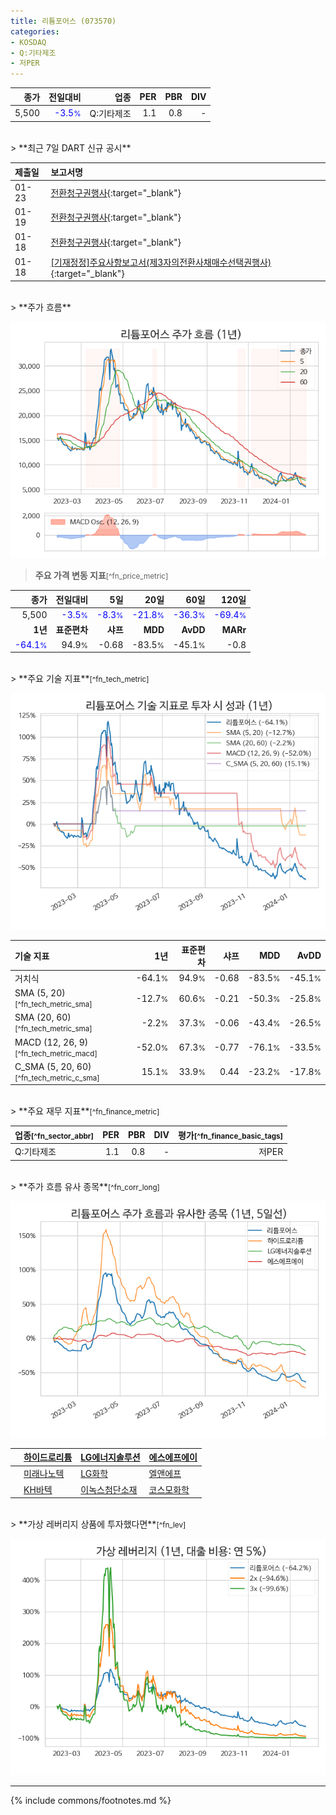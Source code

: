 ```yaml
---
title: 리튬포어스 (073570)
categories:
- KOSDAQ
- Q:기타제조
- 저PER
---
```

| **종가** | **전일대비** | **업종** | **PER** | **PBR** | **DIV** |
| -------: | -----------: | -------: | ------: | ------: | ------: |
| 5,500 | <span style="color: blue">-3.5<small>%</small></span> | Q:기타제조 | 1.1 | 0.8 | - |

<!-- more -->

<br>
> **최근 7일 DART 신규 공시**<a id="dart"></a>


| **제출일** | **보고서명** |
| :--------- | :----------- |
| 01-23 | [전환청구권행사](https://dart.fss.or.kr/dsaf001/main.do?rcpNo=20240123900574){:target="_blank"} |
| 01-19 | [전환청구권행사](https://dart.fss.or.kr/dsaf001/main.do?rcpNo=20240119900454){:target="_blank"} |
| 01-18 | [전환청구권행사](https://dart.fss.or.kr/dsaf001/main.do?rcpNo=20240118900436){:target="_blank"} |
| 01-18 | [[기재정정]주요사항보고서(제3자의전환사채매수선택권행사)](https://dart.fss.or.kr/dsaf001/main.do?rcpNo=20240118000297){:target="_blank"} |

<br>
> **주가 흐름**<a id="price"></a>

![073570](/stock/images/073570.png)

> **주요 가격 변동 지표**<small>[^fn_price_metric]</small>

| **종가** | **전일대비** | **5일** | **20일** | **60일** | **120일** |
| -------: | -----------: | ------: | -------: | -------: | --------: |
| 5,500 | <span style="color: blue">-3.5<small>%</small></span> | <span style="color: blue">-8.3<small>%</small></span> | <span style="color: blue">-21.8<small>%</small></span> | <span style="color: blue">-36.3<small>%</small></span> | <span style="color: blue">-69.4<small>%</small></span> |
| **1년** | **표준편차** | **샤프** | **MDD** | **AvDD** | **MARr** |
| <span style="color: blue">-64.1<small>%</small></span> | 94.9<small>%</small> | -0.68 | -83.5<small>%</small> | -45.1<small>%</small> | -0.8 |

<br>
> **주요 기술 지표**<small>[^fn_tech_metric]</small>


![073570](/stock/images/073570_tech.png)

| **기술 지표** | **1년** | **표준편차** | **샤프** | **MDD** | **AvDD** |
| :------------ | ------: | -----------: | -------: | ------: | -------: |
| 거치식 | -64.1<small>%</small> | 94.9<small>%</small> | -0.68 | -83.5<small>%</small> | -45.1<small>%</small> |
| SMA (5, 20)<small>[^fn_tech_metric_sma]</small> | -12.7<small>%</small> | 60.6<small>%</small> | -0.21 | -50.3<small>%</small> | -25.8<small>%</small> |
| SMA (20, 60)<small>[^fn_tech_metric_sma]</small> | -2.2<small>%</small> | 37.3<small>%</small> | -0.06 | -43.4<small>%</small> | -26.5<small>%</small> |
| MACD (12, 26, 9)<small>[^fn_tech_metric_macd]</small> | -52.0<small>%</small> | 67.3<small>%</small> | -0.77 | -76.1<small>%</small> | -33.5<small>%</small> |
| C_SMA (5, 20, 60)<small>[^fn_tech_metric_c_sma]</small> | 15.1<small>%</small> | 33.9<small>%</small> | 0.44 | -23.2<small>%</small> | -17.8<small>%</small> |

<br>
> **주요 재무 지표**<small>[^fn_finance_metric]</small>

| **업종**<small>[^fn_sector_abbr]</small> | **PER** | **PBR** | **DIV** | **평가**<small>[^fn_finance_basic_tags]</small> |
| :--------------------------------------- | ------: | ------: | ------: | ----------------------------------------------: |
| Q:기타제조 | 1.1 | 0.8 | - | 저PER |

<br>
> **주가 흐름 유사 종목**<a id="corr"></a><small>[^fn_corr_long]</small>

![073570](/stock/images/073570_corr.png)

|    | [하이드로리튬](/101670/) | [LG에너지솔루션](/373220/) | [에스에프에이](/056190/) |
| :- | :------------------------------------- | :------------------------------------- | :--------------------------------------|
|    | [미래나노텍](/095500/) | [LG화학](/051910/) | [엘앤에프](/066970/) |
|    | [KH바텍](/060720/) | [이녹스첨단소재](/272290/) | [코스모화학](/005420/) |

<br>
> **가상 레버리지 상품에 투자했다면**<a id="2x"></a><small>[^fn_lev]</small>

![073570](/stock/images/073570_2x.png)

---
{% include commons/footnotes.md %}